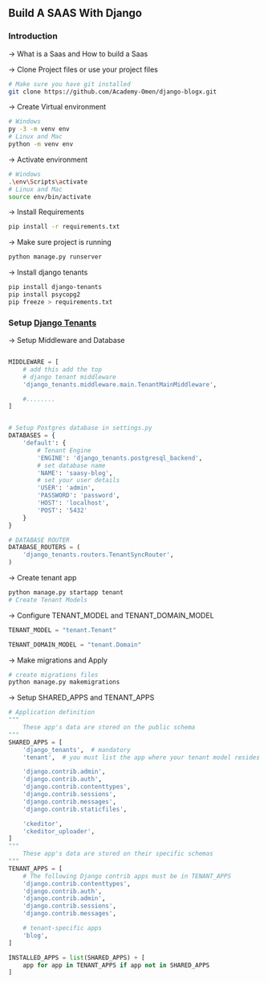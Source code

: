 ## Build A SAAS With Django

### Introduction

-> What is a Saas and How to build a Saas

-> Clone Project files or use your project files
```bash
# Make sure you have git installed
git clone https://github.com/Academy-Omen/django-blogx.git
```

-> Create Virtual environment
```bash
# Windows
py -3 -m venv env
# Linux and Mac
python -m venv env
```

-> Activate environment
```bash
# Windows
.\env\Scripts\activate
# Linux and Mac
source env/bin/activate
```

-> Install Requirements
```bash
pip install -r requirements.txt
```
-> Make sure project is running
```bash
python manage.py runserver
```

-> Install django tenants
```bash
pip install django-tenants
pip install psycopg2
pip freeze > requirements.txt
```
### Setup [Django Tenants](https://django-tenants.readthedocs.io/en/latest/install.html)

-> Setup Middleware and Database
```py

MIDDLEWARE = [
    # add this add the top
    # django tenant middleware
    'django_tenants.middleware.main.TenantMainMiddleware',

    #........
]


# Setup Postgres database in settings.py
DATABASES = {
    'default': {
        # Tenant Engine
        'ENGINE': 'django_tenants.postgresql_backend',
        # set database name
        'NAME': 'saasy-blog',
        # set your user details
        'USER': 'admin',
        'PASSWORD': 'password',
        'HOST': 'localhost',
        'POST': '5432'
    }
}

# DATABASE ROUTER
DATABASE_ROUTERS = (
    'django_tenants.routers.TenantSyncRouter',
)

```

-> Create tenant app
```bash
python manage.py startapp tenant
# Create Tenant Models
```

-> Configure TENANT_MODEL and TENANT_DOMAIN_MODEL
```py
TENANT_MODEL = "tenant.Tenant"

TENANT_DOMAIN_MODEL = "tenant.Domain"
```

-> Make migrations and Apply
```bash
# create migrations files
python manage.py makemigrations
```

-> Setup SHARED_APPS and TENANT_APPS
```py
# Application definition
"""
    These app's data are stored on the public schema
"""
SHARED_APPS = [
    'django_tenants',  # mandatory
    'tenant',  # you must list the app where your tenant model resides in

    'django.contrib.admin',
    'django.contrib.auth',
    'django.contrib.contenttypes',
    'django.contrib.sessions',
    'django.contrib.messages',
    'django.contrib.staticfiles',

    'ckeditor',
    'ckeditor_uploader',
]
"""
    These app's data are stored on their specific schemas
"""
TENANT_APPS = [
    # The following Django contrib apps must be in TENANT_APPS
    'django.contrib.contenttypes',
    'django.contrib.auth',
    'django.contrib.admin',
    'django.contrib.sessions',
    'django.contrib.messages',

    # tenant-specific apps
    'blog',
]

INSTALLED_APPS = list(SHARED_APPS) + [
    app for app in TENANT_APPS if app not in SHARED_APPS
]

```
